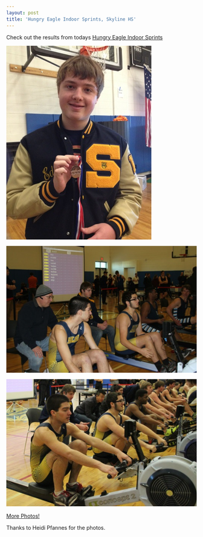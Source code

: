 ```yaml
---
layout: post  
title: 'Hungry Eagle Indoor Sprints, Skyline HS'
---
```

Check out the results from todays [Hungry Eagle Indoor Sprints](https://www.regattacentral.com/regatta/entries/index.jsp?job_id=3955&org_id=0)

![2015-02-28-hungry-eagles-1.jpg](/assets/images/2015-02-28-hungry-eagles-1.jpg) 

![2015-02-28-hungry-eagles-2.jpg](/assets/images/2015-02-28-hungry-eagles-2.jpg) 

![2015-02-28-hungry-eagles-3.jpg](/assets/images/2015-02-28-hungry-eagles-3.jpg) 

[More Photos!](https://www.dropbox.com/sh/s718g90typa2nlz/AAAnjpNxq1JKLe6y6xCLagema?dl=0)

Thanks to Heidi Pfannes for the photos.